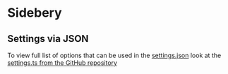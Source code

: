 # Sidebery

## Settings via JSON

To view full list of options that can be used in the [settings.json](../sidebery/sidebery.json) look at the [settings.ts from the GitHub repository](https://github.com/mbnuqw/sidebery/blob/v5/src/defaults/settings.ts)
